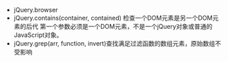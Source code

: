* jQuery.browser
* jQuery.contains(container, contained) 检查一个DOM元素是另一个DOM元素的后代 第一个参数必须是一个DOM元素，不是一个jQuery对象或普通的JavaScript对象。
* jQuery.grep(arr, function, invert)查找满足过滤函数的数组元素，原始数组不受影响